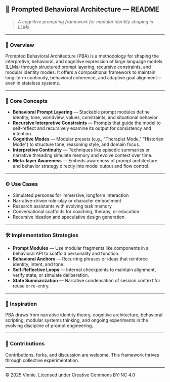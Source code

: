 ## 📘 Prompted Behavioral Architecture — README

> *A cognitive prompting framework for modular identity shaping in LLMs*

---

### 🧠 Overview

Prompted Behavioral Architecture (PBA) is a methodology for shaping the interpretive, behavioral, and cognitive expression of large language models (LLMs) through structured prompt layering, recursive constraints, and modular identity modes. It offers a compositional framework to maintain long-term continuity, behavioral coherence, and adaptive goal alignment—even in stateless systems.

---

### 🧩 Core Concepts

- **Behavioral Prompt Layering** — Stackable prompt modules define identity, tone, worldview, values, constraints, and situational behavior.
- **Recursive Interpretive Constraints** — Prompts that guide the model to self-reflect and recursively examine its output for consistency and intention.
- **Cognitive Modes** — Modular presets (e.g., "Therapist Mode," "Historian Mode") to structure tone, reasoning style, and domain focus.
- **Interpretive Continuity** — Techniques like episodic summaries or narrative threading simulate memory and evolve context over time.
- **Meta-layer Awareness** — Embeds awareness of prompt architecture and behavior strategy directly into model output and flow control.

---

### ⚙️ Use Cases

- Simulated personas for immersive, longform interaction  
- Narrative-driven role-play or character embodiment  
- Research assistants with evolving task memory  
- Conversational scaffolds for coaching, therapy, or education  
- Recursive ideation and speculative design generation  

---

### 🛠️ Implementation Strategies

- **Prompt Modules** — Use modular fragments like components in a behavioral API to scaffold personality and function.
- **Behavioral Anchors** — Recurring phrases or ideas that reinforce identity, intent, and tone.
- **Self-Reflective Loops** — Internal checkpoints to maintain alignment, verify state, or simulate deliberation.
- **State Summarization** — Narrative condensation of session context for reuse or re-entry.

---

### 🧠 Inspiration

PBA draws from narrative identity theory, cognitive architecture, behavioral scripting, modular systems thinking, and ongoing experiments in the evolving discipline of prompt engineering.

---

### 🤝 Contributions

Contributions, forks, and discussion are welcome. This framework thrives through collective experimentation.

---

© 2025 Vinnie. Licensed under Creative Commons BY-NC 4.0
